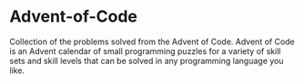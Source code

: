 # Advent-of-Code
Collection of the problems solved from the Advent of Code. Advent of Code is an Advent calendar of small programming puzzles for a variety of skill sets and skill levels that can be solved in any programming language you like.
